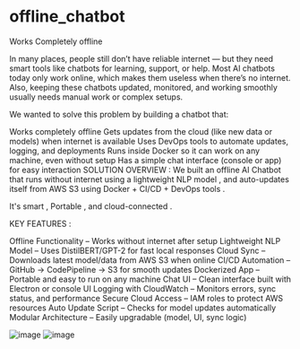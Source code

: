 # offline_chatbot
Works Completely offline

In many places, people still don’t have reliable internet — but they need smart tools like chatbots for learning, support, or help. Most AI chatbots today only work online, which makes them useless when there’s no internet.
Also, keeping these chatbots updated, monitored, and working smoothly usually needs manual work or complex setups. 

We wanted to solve this problem by building a chatbot that:

Works completely offline
 Gets updates from the cloud (like new data or models) when internet is available
 Uses DevOps tools to automate updates, logging, and deployments
 Runs inside Docker so it can work on any machine, even without setup
Has a simple chat interface (console or app) for easy interaction
SOLUTION OVERVIEW : 
We built an offline AI Chatbot that runs without internet using a lightweight NLP model , and auto-updates itself from AWS S3 using Docker + CI/CD + DevOps tools .

It's smart , Portable , and cloud-connected .

KEY FEATURES :

 Offline Functionality – Works without internet after setup
 Lightweight NLP Model – Uses DistilBERT/GPT-2 for fast local responses
 Cloud Sync – Downloads latest model/data from AWS S3 when online
 CI/CD Automation – GitHub → CodePipeline → S3 for smooth updates
 Dockerized App – Portable and easy to run on any machine
 Chat UI – Clean interface built with Electron or console UI
 Logging with CloudWatch – Monitors errors, sync status, and performance
 Secure Cloud Access – IAM roles to protect AWS resources
 Auto Update Script – Checks for model updates automatically
 Modular Architecture – Easily upgradable (model, UI, sync logic)

![image](https://github.com/user-attachments/assets/33ca7906-a543-40ec-9657-26636e5f9eb6)
![image](https://github.com/user-attachments/assets/b966f52a-a052-485b-95c0-71c3d05db65b)



